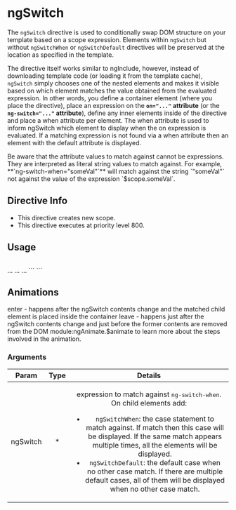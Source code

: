 



# ngSwitch








The `ngSwitch` directive is used to conditionally swap DOM structure on your template based on a scope expression.
Elements within `ngSwitch` but without `ngSwitchWhen` or `ngSwitchDefault` directives will be preserved at the location
as specified in the template.

The directive itself works similar to ngInclude, however, instead of downloading template code (or loading it
from the template cache), `ngSwitch` simply chooses one of the nested elements and makes it visible based on which element
matches the value obtained from the evaluated expression. In other words, you define a container element
(where you place the directive), place an expression on the **`on="..."` attribute**
(or the **`ng-switch="..."` attribute**), define any inner elements inside of the directive and place
a when attribute per element. The when attribute is used to inform ngSwitch which element to display when the on
expression is evaluated. If a matching expression is not found via a when attribute then an element with the default
attribute is displayed.

<div class="alert alert-info">
Be aware that the attribute values to match against cannot be expressions. They are interpreted
as literal string values to match against.
For example, **`ng-switch-when="someVal"`** will match against the string `"someVal"` not against the
value of the expression `$scope.someVal`.
</div>








## Directive Info

* This directive creates new scope.
* This directive executes at priority level 800.


## Usage


```
```
<ANY ng-switch="expression">
  <ANY ng-switch-when="matchValue1">...</ANY>
  <ANY ng-switch-when="matchValue2">...</ANY>
  <ANY ng-switch-default>...</ANY>
</ANY>
```
```




## Animations
enter - happens after the ngSwitch contents change and the matched child element is placed inside the container
leave - happens just after the ngSwitch contents change and just before the former contents are removed from the DOM
module:ngAnimate.$animate to learn more about the steps involved in the animation.

### Arguments

| Param | Type | Details |
| :--: | :--: | :--: |
| ngSwitch | * | <p>expression to match against <tt>ng-switch-when</tt>. On child elements add:</p> <ul> <li><code>ngSwitchWhen</code>: the case statement to match against. If match then this case will be displayed. If the same match appears multiple times, all the elements will be displayed.</li> <li><code>ngSwitchDefault</code>: the default case when no other case match. If there are multiple default cases, all of them will be displayed when no other case match.</li> </ul>  |




